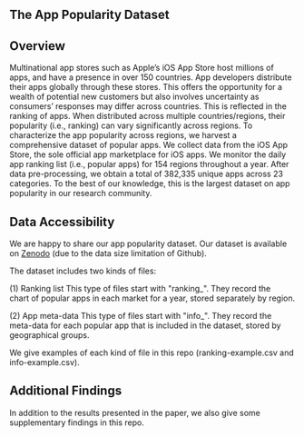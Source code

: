 ## The App Popularity Dataset

## Overview

Multinational app stores such as Apple’s iOS App Store host millions of apps, and have a presence in over 150 countries. App developers distribute their apps globally through these stores. This offers the opportunity for a wealth of potential new customers but also involves uncertainty as consumers’ responses may differ across countries. This is reflected in the ranking of apps. When distributed across multiple countries/regions, their popularity (i.e., ranking) can vary significantly across regions. To characterize the app popularity across regions, we harvest a comprehensive dataset of popular apps. We collect data from the iOS App Store, the sole official app marketplace for iOS apps. We monitor the daily app ranking list (i.e., popular apps) for 154 regions throughout a year. After data pre-processing, we obtain a total of 382,335 unique apps across 23 categories. To the best of our knowledge, this is the largest dataset on app popularity in our research community. 

## Data Accessibility

We are happy to share our app popularity dataset. Our dataset is available on [Zenodo](https://zenodo.org/record/7601608#.Y95icOxBy3I) (due to the data size limitation of Github). 

The dataset includes two kinds of files:

(1) Ranking list
This type of files start with "ranking_". They record the chart of popular apps in each market for a year, stored separately by region.

(2) App meta-data
This type of files start with "info_". They record the meta-data for each popular app that is included in the dataset, stored by geographical groups.

We give examples of each kind of file in this repo (ranking-example.csv and info-example.csv).

## Additional Findings

In addition to the results presented in the paper, we also give some supplementary findings in this repo.
